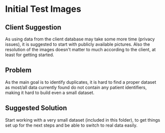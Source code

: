# Initial Test Images

## Client Suggestion
As using data from the client database may take some more time (privacy issues), it is suggested to start with publicly available pictures. Also the resolution of the images doesn't matter to much according to the client, at least for getting started.

## Problem
As the main goal is to identify duplicates, it is hard to find a proper dataset as most/all data currently found do not contain any patient identifiers, making it hard to build even a small dataset.

## Suggested Solution
Start working with a very small dataset (included in this folder), to get things set up for the next steps and be able to switch to real data easily.
